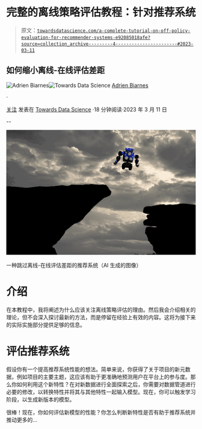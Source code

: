 # 完整的离线策略评估教程：针对推荐系统

> 原文：[`towardsdatascience.com/a-complete-tutorial-on-off-policy-evaluation-for-recommender-systems-e92085018afe?source=collection_archive---------4-----------------------#2023-03-11`](https://towardsdatascience.com/a-complete-tutorial-on-off-policy-evaluation-for-recommender-systems-e92085018afe?source=collection_archive---------4-----------------------#2023-03-11)

## 如何缩小离线-在线评估差距

[](https://biarnes-adrien.medium.com/?source=post_page-----e92085018afe--------------------------------)![Adrien Biarnes](https://biarnes-adrien.medium.com/?source=post_page-----e92085018afe--------------------------------)[](https://towardsdatascience.com/?source=post_page-----e92085018afe--------------------------------)![Towards Data Science](https://towardsdatascience.com/?source=post_page-----e92085018afe--------------------------------) [Adrien Biarnes](https://biarnes-adrien.medium.com/?source=post_page-----e92085018afe--------------------------------)

·

[关注](https://medium.com/m/signin?actionUrl=https%3A%2F%2Fmedium.com%2F_%2Fsubscribe%2Fuser%2F151fca431deb&operation=register&redirect=https%3A%2F%2Ftowardsdatascience.com%2Fa-complete-tutorial-on-off-policy-evaluation-for-recommender-systems-e92085018afe&user=Adrien+Biarnes&userId=151fca431deb&source=post_page-151fca431deb----e92085018afe---------------------post_header-----------) 发表在 [Towards Data Science](https://towardsdatascience.com/?source=post_page-----e92085018afe--------------------------------) ·18 分钟阅读·2023 年 3 月 11 日[](https://medium.com/m/signin?actionUrl=https%3A%2F%2Fmedium.com%2F_%2Fvote%2Ftowards-data-science%2Fe92085018afe&operation=register&redirect=https%3A%2F%2Ftowardsdatascience.com%2Fa-complete-tutorial-on-off-policy-evaluation-for-recommender-systems-e92085018afe&user=Adrien+Biarnes&userId=151fca431deb&source=-----e92085018afe---------------------clap_footer-----------)

--

[](https://medium.com/m/signin?actionUrl=https%3A%2F%2Fmedium.com%2F_%2Fbookmark%2Fp%2Fe92085018afe&operation=register&redirect=https%3A%2F%2Ftowardsdatascience.com%2Fa-complete-tutorial-on-off-policy-evaluation-for-recommender-systems-e92085018afe&source=-----e92085018afe---------------------bookmark_footer-----------)![](img/601eef605ca244782eb4bd4437802193.png)

一种跳过离线-在线评估差距的推荐系统（AI 生成的图像）

# 介绍

在本教程中，我将阐述为什么应该关注离线策略评估的理由。然后我会介绍相关的理论，但不会深入探讨最新的方法，而是停留在经验上有效的内容。这将为接下来的实际实施部分提供足够的信息。

# 评估推荐系统

假设你有一个提高推荐系统性能的想法。简单来说，你获得了关于项目的新元数据，例如项目的主要主题，这应该有助于更准确地预测用户在平台上的参与度。那么你如何利用这个新特性？在对新数据进行全面探索之后，你需要对数据管道进行必要的修改，以转换特性并将其与其他特性一起输入模型。现在，你可以触发学习阶段，以生成新版本的模型。

很棒！现在，你如何评估新模型的性能？你怎么判断新特性是否有助于推荐系统并推动更多的…
